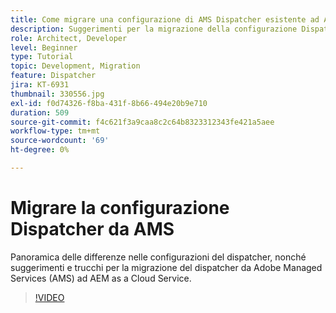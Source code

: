 ```yaml
---
title: Come migrare una configurazione di AMS Dispatcher esistente ad AEM as a Cloud Service
description: Suggerimenti per la migrazione della configurazione Dispatcher dell’AEM da Adobe Managed Services (AMS) ad AEM as a Cloud Service.
role: Architect, Developer
level: Beginner
type: Tutorial
topic: Development, Migration
feature: Dispatcher
jira: KT-6931
thumbnail: 330556.jpg
exl-id: f0d74326-f8ba-431f-8b66-494e20b9e710
duration: 509
source-git-commit: f4c621f3a9caa8c2c64b8323312343fe421a5aee
workflow-type: tm+mt
source-wordcount: '69'
ht-degree: 0%

---
```


# Migrare la configurazione Dispatcher da AMS

Panoramica delle differenze nelle configurazioni del dispatcher, nonché suggerimenti e trucchi per la migrazione del dispatcher da Adobe Managed Services (AMS) ad AEM as a Cloud Service.

>[!VIDEO](https://video.tv.adobe.com/v/330556?quality=12&learn=on)
